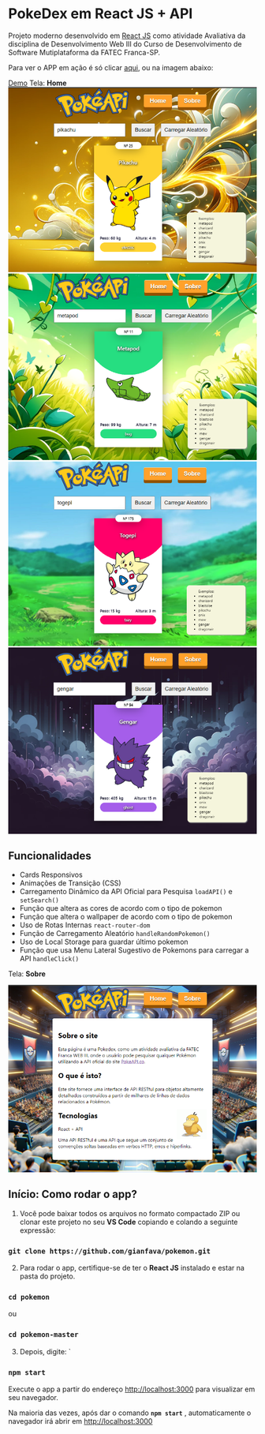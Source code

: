 # PokeDex em React JS + API

Projeto moderno desenvolvido em  [ React JS](https://github.com/facebook/create-react-app) como atividade Avaliativa da disciplina de Desenvolvimento Web III do Curso de Desenvolvimento de Software Mutiplataforma da FATEC Franca-SP.

Para ver o APP em ação é só clicar [aqui](https://pokedex-gnataxtgn-gianfavas-projects.vercel.app/), ou na imagem abaixo:

[Demo](https://pokedex-gnataxtgn-gianfavas-projects.vercel.app/)
Tela:  **Home**
[![Página Home](https://github.com/gianfava/pokemon/blob/master/src/screenshots/00.png?raw=true)](https://pokedex-gnataxtgn-gianfavas-projects.vercel.app/)
![enter image description here](https://github.com/gianfava/pokemon/blob/master/src/screenshots/05.png?raw=true)
![enter image description here](https://github.com/gianfava/pokemon/blob/master/src/screenshots/3.png?raw=true)
![enter image description here](https://github.com/gianfava/pokemon/blob/master/src/screenshots/04.png?raw=true)
## Funcionalidades
 - Cards Responsivos
 - Animações de Transição (CSS)
 - Carregamento Dinâmico da API Oficial para Pesquisa `loadAPI()`  e  ` setSearch()`
 - Função que altera as cores de acordo com o tipo de pokemon
 - Função que altera o wallpaper de acordo com o tipo de pokemon
 - Uso de Rotas Internas `react-router-dom`
 - Função de Carregamento Aleatório `handleRandomPokemon()`
 - Uso de Local Storage para guardar último pokemon
 - Função que usa Menu Lateral Sugestivo de Pokemons para carregar a API `handleClick()`
 
 

Tela:  **Sobre**

![TELA SOBRE](https://github.com/gianfava/pokemon/blob/master/src/screenshots/sobre.png?raw=true) 

## Início: Como rodar o app?

 1. Você pode baixar todos os arquivos no formato compactado ZIP ou clonar este projeto no seu **VS Code** copiando e colando a seguinte expressão:

   ### `git clone https://github.com/gianfava/pokemon.git`

 2. Para rodar o app, certifique-se de ter o **React JS**  instalado e estar na pasta do projeto.
 ### `cd pokemon`
 ou 
### `cd pokemon-master`

 3. Depois, digite: `

### `npm start`

Execute o app a partir do endereço  [http://localhost:3000](http://localhost:3000) para visualizar em seu navegador.

Na maioria das vezes, após dar o comando **`npm start`** , automaticamente o navegador irá abrir em [http://localhost:3000](http://localhost:3000/)




